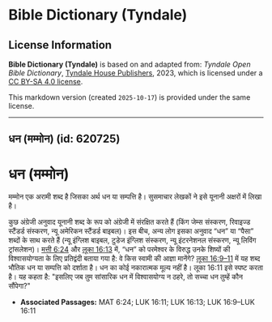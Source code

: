 # Bible Dictionary (Tyndale)

## License Information

**Bible Dictionary (Tyndale)** is based on and adapted from: _Tyndale Open Bible Dictionary_, [Tyndale House Publishers](https://tyndaleopenresources.com/), 2023, which is licensed under a [CC BY-SA 4.0 license](https://creativecommons.org/licenses/by-sa/4.0/legalcode.en).

This markdown version (created `2025-10-17`) is provided under the same license.



--------------------------------

## धन (मम्मोन) (id: 620725)

धन (मम्मोन)
===========

मम्मोन एक अरामी शब्द है जिसका अर्थ धन या सम्पत्ति है। सुसमाचार लेखकों ने इसे यूनानी अक्षरों में लिखा है।

कुछ अंग्रेजी अनुवाद यूनानी शब्द के रूप को अंग्रेजी में संरक्षित करते हैं (किंग जेम्स संस्करण, रिवाइज्ड स्टैंडर्ड संस्करण, न्यू अमेरिकन स्टैंडर्ड बाइबल)। इस बीच, अन्य लोग इसका अनुवाद “धन” या “पैसा” शब्दों के साथ करते हैं (न्यू इंग्लिश बाइबल, टुडेज इंग्लिश संस्करण, न्यू इंटरनेशनल संस्करण, न्यू लिविंग ट्रांसलेशन)। [मत्ती 6:24](https://ref.ly/Matt6:24) और [लूका 16:13](https://ref.ly/Luke16:13) में, “धन” को परमेश्वर के विरुद्ध उनके शिष्यों की विश्वासयोग्यता के लिए प्रतिद्वंदी बताया गया है: वे किस स्वामी की आज्ञा मानेंगे? [लूका 16:9–11](https://ref.ly/Luke16:9-Luke16:11) में यह शब्द भौतिक धन या सम्पत्ति को दर्शाता है। धन का कोई नकारात्मक मूल्य नहीं है। लूका 16:11 इसे स्पष्ट करता है। यह कहता है: "इसलिए जब तुम सांसारिक धन में विश्वासयोग्य न ठहरे, तो सच्चा धन तुम्हें कौन सौंपेगा?"

* **Associated Passages:** MAT 6:24; LUK 16:11; LUK 16:13; LUK 16:9–LUK 16:11

